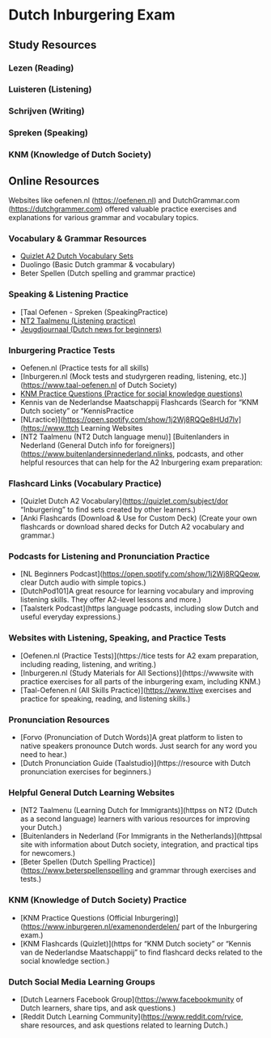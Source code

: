 # Dutch Inburgering Exam

## Study Resources

### Lezen (Reading)

### Luisteren (Listening)

### Schrijven (Writing)

### Spreken (Speaking)

### KNM (Knowledge of Dutch Society)

## Online Resources

Websites like oefenen.nl (https://oefenen.nl) and DutchGrammar.com (https://dutchgrammer.com) offered valuable practice exercises and explanations for various grammar and vocabulary topics.

### Vocabulary & Grammar Resources
- [Quizlet A2 Dutch Vocabulary Sets](https://quizlet.com/subject/dutch-a2/)
- Duolingo (Basic Dutch grammar & vocabulary)
- Beter Spellen (Dutch spelling and grammar practice)

### Speaking & Listening Practice
- [Taal Oefenen - Spreken (SpeakingPractice)
- [NT2 Taalmenu (Listening practice)](https://nt2taalmenu.nl/)
- [Jeugdjournaal (Dutch news for beginners)](https://jeugdjournaal.nl/)

### Inburgering Practice Tests
- Oefenen.nl (Practice tests for all skills)
- [Inburgeren.nl (Mock tests and studyrgeren reading, listening, etc.)](https://www.taal-oefenen.nl of Dutch Society)
- [KNM Practice Questions (Practice for social knowledge questions)](https://www.inburgeren.nl/examenonderdelen/knm.jsp)
- Kennis van de Nederlandse Maatschappij Flashcards (Search for “KNM Dutch society” or “KennisPractice
- [NLractice)](https://open.spotify.com/show/1j2Wj8RQQe8HUd7lv](https://www.ttch Learning Websites
- [NT2 Taalmenu (NT2 Dutch language menu)] [Buitenlanders in Nederland (General Dutch info for foreigners)](https://www.buitenlandersinnederland.nlinks, podcasts, and other helpful resources that can help for the A2 Inburgering exam preparation:

### Flashcard Links (Vocabulary Practice)
- [Quizlet Dutch A2 Vocabulary](https://quizlet.com/subject/dor “Inburgering” to find sets created by other learners.)
- [Anki Flashcards (Download & Use for Custom Deck) (Create your own flashcards or download shared decks for Dutch A2 vocabulary and grammar.)

### Podcasts for Listening and Pronunciation Practice
- [NL Beginners Podcast](https://open.spotify.com/show/1j2Wj8RQQeow, clear Dutch audio with simple topics.)
- [DutchPod101]A great resource for learning vocabulary and improving listening skills. They offer A2-level lessons and more.)
- [Taalsterk Podcast](https language podcasts, including slow Dutch and useful everyday expressions.)

### Websites with Listening, Speaking, and Practice Tests
- [Oefenen.nl (Practice Tests)](https://tice tests for A2 exam preparation, including reading, listening, and writing.)
- [Inburgeren.nl (Study Materials for All Sections)](https://wwwsite with practice exercises for all parts of the inburgering exam, including KNM.)
- [Taal-Oefenen.nl (All Skills Practice)](https://www.ttive exercises and practice for speaking, reading, and listening skills.)

### Pronunciation Resources
- [Forvo (Pronunciation of Dutch Words)]A great platform to listen to native speakers pronounce Dutch words. Just search for any word you need to hear.)
- [Dutch Pronunciation Guide (Taalstudio)](https://resource with Dutch pronunciation exercises for beginners.)

### Helpful General Dutch Learning Websites
- [NT2 Taalmenu (Learning Dutch for Immigrants)](httpss on NT2 (Dutch as a second language) learners with various resources for improving your Dutch.)
- [Buitenlanders in Nederland (For Immigrants in the Netherlands)](httpsal site with information about Dutch society, integration, and practical tips for newcomers.)
- [Beter Spellen (Dutch Spelling Practice)](https://www.beterspellenspelling and grammar through exercises and tests.)

### KNM (Knowledge of Dutch Society) Practice
- [KNM Practice Questions (Official Inburgering)](https://www.inburgeren.nl/examenonderdelen/ part of the Inburgering exam.)
- [KNM Flashcards (Quizlet)](https for “KNM Dutch society” or “Kennis van de Nederlandse Maatschappij” to find flashcard decks related to the social knowledge section.)

### Dutch Social Media Learning Groups
- [Dutch Learners Facebook Group](https://www.facebookmunity of Dutch learners, share tips, and ask questions.)
- [Reddit Dutch Learning Community](https://www.reddit.com/rvice, share resources, and ask questions related to learning Dutch.)
